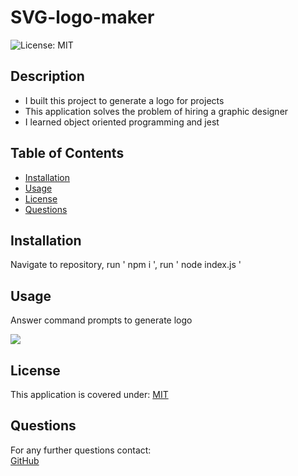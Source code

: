 # SVG-logo-maker
![License: MIT](https://img.shields.io/badge/License-MIT-yellow.svg)

## Description
* I built this project to generate a logo for projects
* This application solves the problem of hiring a graphic designer
* I learned object oriented programming and jest

## Table of Contents
* [Installation](#installation)
* [Usage](#usage)
* [License](#license)
* [Questions](#questions)

## Installation
Navigate to repository, run ' npm i ', run ' node index.js '

## Usage
Answer command prompts to generate logo


![](assets/images/.png)




## License
This application is covered under:
[MIT](https://choosealicense.com/licenses/mit/)




## Questions

For any further questions contact:  
[GitHub](https://github.com/BrianPizz)  

